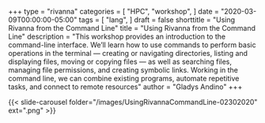 +++
type = "rivanna"
categories = [
  "HPC",
  "workshop",
]
date = "2020-03-09T00:00:00-05:00"
tags = [
  "lang",
]
draft = false
shorttitle = "Using Rivanna from the Command Line"
title = "Using Rivanna from the Command Line"
description = "This workshop provides an introduction to the command-line interface. We’ll learn how to use commands to perform basic operations in the terminal — creating or navigating directories, listing and displaying files, moving or copying files — as well as searching files, managing file permissions, and creating symbolic links. Working in the command line, we can combine existing programs, automate repetitive tasks, and connect to remote resources"
author = "Gladys Andino"
+++

{{< slide-carousel folder="/images/UsingRivannaCommandLine-02302020" ext=".png" >}}
